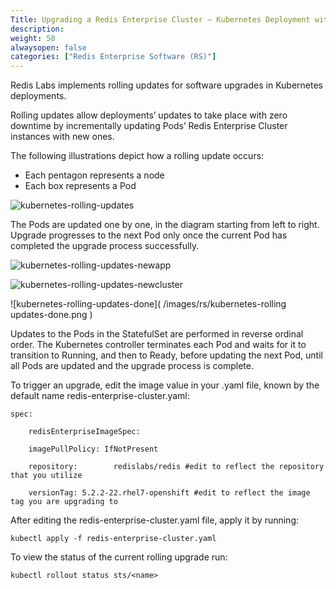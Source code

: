 ```yaml
---
Title: Upgrading a Redis Enterprise Cluster – Kubernetes Deployment with Operator
description: 
weight: 50
alwaysopen: false
categories: ["Redis Enterprise Software (RS)"]
---
```

Redis Labs implements rolling updates for software upgrades in Kubernetes deployments.

Rolling updates allow deployments’ updates to take place with zero downtime 
by incrementally updating Pods’ Redis Enterprise Cluster instances with new ones.

The following illustrations depict how a rolling update occurs:

* Each pentagon represents a node
* Each box represents a Pod

![kubernetes-rolling-updates]( /images/rs/kubernetes-rolling-updates.png )

The Pods are updated one by one, in the diagram starting from left to right. 
Upgrade progresses to the next Pod only once the current Pod has completed 
the upgrade process successfully.

![kubernetes-rolling-updates-newapp]( /images/rs/kubernetes-rolling-updates-newapp.png )

![kubernetes-rolling-updates-newcluster]( /images/rs/kubernetes-rolling-updates-newcluster.png )

![kubernetes-rolling-updates-done]( /images/rs/kubernetes-rolling updates-done.png )

Updates to the Pods in the StatefulSet are performed in reverse ordinal order. 
The Kubernetes controller terminates each Pod and waits for it to transition to Running, 
and then to Ready, before updating the next Pod, until all Pods are updated 
and the upgrade process is complete.

To trigger an upgrade, edit the image value in your <my-cluster-name>.yaml file, 
known by the default name redis-enterprise-cluster.yaml:

    spec:

        redisEnterpriseImageSpec:

        imagePullPolicy: IfNotPresent

        repository:        redislabs/redis #edit to reflect the repository that you utilize

        versionTag: 5.2.2-22.rhel7-openshift #edit to reflect the image tag you are upgrading to

After editing the redis-enterprise-cluster.yaml file, apply it by running:

    kubectl apply -f redis-enterprise-cluster.yaml

To view the status of the current rolling upgrade run:

    kubectl rollout status sts/<name>